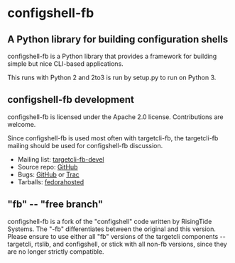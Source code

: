 configshell-fb
==============

A Python library for building configuration shells
--------------------------------------------------
configshell-fb is a Python library that provides a framework
for building simple but nice CLI-based applications.

This runs with Python 2 and 2to3 is run by setup.py to run on Python 3.

configshell-fb development
--------------------------
configshell-fb is licensed under the Apache 2.0 license. Contributions are welcome.

Since configshell-fb is used most often with targetcli-fb, the
targetcli-fb mailing should be used for configshell-fb discussion.

 * Mailing list: [targetcli-fb-devel](https://lists.fedorahosted.org/mailman/listinfo/targetcli-fb-devel)
 * Source repo: [GitHub](https://github.com/agrover/configshell-fb)
 * Bugs: [GitHub](https://github.com/agrover/configshell-fb/issues) or [Trac](https://fedorahosted.org/targetcli-fb/)
 * Tarballs: [fedorahosted](https://fedorahosted.org/releases/t/a/targetcli-fb/)

"fb" -- "free branch"
---------------------

configshell-fb is a fork of the "configshell" code written by
RisingTide Systems. The "-fb" differentiates between the original and
this version. Please ensure to use either all "fb" versions of the
targetcli components -- targetcli, rtslib, and configshell, or stick
with all non-fb versions, since they are no longer strictly
compatible.
